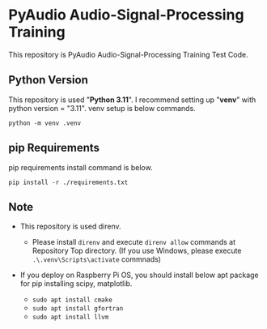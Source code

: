 # PyAudio Audio-Signal-Processing Training

This repository is PyAudio Audio-Signal-Processing Training Test Code.

## Python Version

This repository is used "**Python 3.11**".
I recommend setting up "**venv**" with python version = "3.11".
venv setup is below commands.

`python -m venv .venv`

## pip Requirements

pip requirements install command is below.

`pip install -r ./requirements.txt`

## Note

- This repository is used direnv.

  - Please install `direnv` and execute `direnv allow` commands at Repository Top directory.
    (If you use Windows, please execute `.\.venv\Scripts\activate` commnads)

- If you deploy on Raspberry Pi OS, you should install below apt package for pip installing scipy, matplotlib.

  - `sudo apt install cmake`
  - `sudo apt install gfortran`
  - `sudo apt install llvm`
